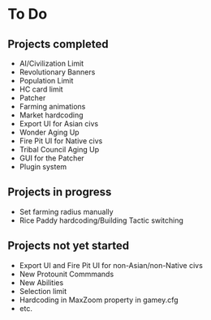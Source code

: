 # To Do 

Projects completed
--------------------

* AI/Civilization Limit
* Revolutionary Banners
* Population Limit
* HC card limit
* Patcher
* Farming animations
* Market hardcoding
* Export UI for Asian civs
* Wonder Aging Up
* Fire Pit UI for Native civs
* Tribal Council Aging Up
* GUI for the Patcher
* Plugin system

Projects in progress
--------------------
  
* Set farming radius manually
* Rice Paddy hardcoding/Building Tactic switching
  
Projects not yet started
------------------------

* Export UI and Fire Pit UI for non-Asian/non-Native civs
* New Protounit Commmands
* New Abilities
* Selection limit
* Hardcoding in MaxZoom property in gamey.cfg
* etc.
